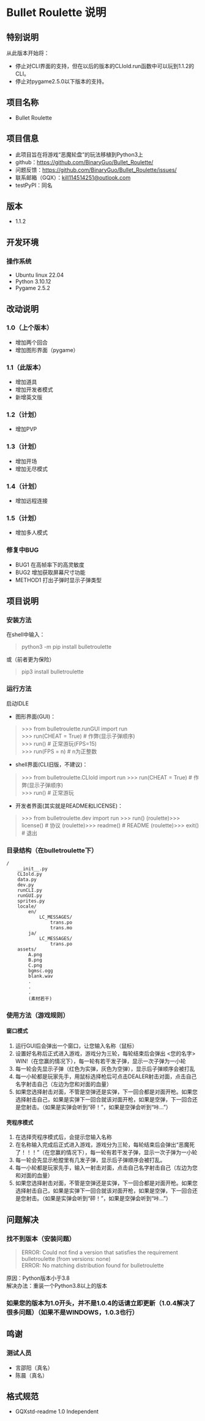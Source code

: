 # Bullet Roulette 说明

## 特别说明

从此版本开始将：
- 停止对CLI界面的支持，但在以后的版本的CLIold.run函数中可以玩到1.1.2的CLI。
- 停止对pygame2.5.0以下版本的支持。

## 项目名称
- Bullet Roulette

## 项目信息
- 此项目旨在将游戏“恶魔轮盘”的玩法移植到Python3上
- github：https://github.com/BinaryGuo/Bullet_Roulette/
- 问题反馈：https://github.com/BinaryGuo/Bullet_Roulette/issues/
- 联系邮箱（GQX）：kill114514251@outlook.com
- testPyPI：同名

## 版本
- 1.1.2

## 开发环境

### 操作系统
- Ubuntu linux 22.04
- Python 3.10.12
- Pygame 2.5.2

## 改动说明

### 1.0（上个版本）
- 增加两个回合
- 增加图形界面（pygame）

### 1.1（此版本）
- 增加道具
- 增加开发者模式
- 新增英文版

### 1.2（计划）
- 增加PVP

### 1.3（计划）
- 增加开场
- 增加无尽模式

### 1.4（计划）
- 增加远程连接

### 1.5（计划）
- 增加多人模式

### 修复中BUG
- BUG1 在高帧率下的高灵敏度
- BUG2 增加获取屏幕尺寸功能
- METHOD1 打出子弹时显示子弹类型

## 项目说明

### 安装方法
在shell中输入：
> python3 -m pip install bulletroulette

或（前者更为保险）
> pip3 install bulletroulette

### 运行方法
启动IDLE
- 图形界面(GUI)：
> \>>> from bulletroulette.runGUI import run  
> \>>> run(CHEAT = True) # 作弊(显示子弹顺序)  
> \>>> run() # 正常游玩(FPS=15)  
> \>>> run(FPS = n) # n为正整数  
- shell界面(CLI旧版，不建议)：
> \>>> from bulletroulette.CLIold import run
> \>>> run(CHEAT = True) # 作弊(显示子弹顺序)  
> \>>> run() # 正常游玩  
- 开发者界面(其实就是README和LICENSE)：
> \>>> from bulletroulette.dev import run
> \>>> run()
> (roulette)>>> license()  # 协议
> (roulette)>>> readme()  # README
> (roulette)>>> exit()  # 退出

### 目录结构（在bulletroulette下）
```
/
    __init__.py
    CLIold.py
    data.py
    dev.py
    runCLI.py
    runGUI.py
    sprites.py
    locale/
        en/
            LC_MESSAGES/
                trans.po
                trans.mo
        ja/
            LC_MESSAGES/
                trans.po
    assets/
        A.png
        B.png
        C.png
        bgmsc.ogg
        blank.wav
        .
        .
        .
        (素材若干)
```

### 使用方法（游戏规则）

#### 窗口模式
1. 运行GUI后会弹出一个窗口，让您输入名称（鼠标）
2. 设置好名称后正式进入游戏，游戏分为三轮，每轮结束后会弹出 <您的名字> WIN!（在您赢的情况下），每一轮有若干发子弹，显示一次子弹为一小轮
3. 每一轮会先显示子弹（红色为实弹，灰色为空弹），显示后子弹顺序会被打乱
4. 每一小轮都是玩家先手，用鼠标选择枪后可点击DEALER射击对面，点击自己名字射击自己（左边为您和对面的血量）
5. 如果您选择射击对面，不管是空弹还是实弹，下一回合都是对面开枪。如果您选择射击自己，如果是实弹下一回合就该对面开枪，如果是空弹，下一回合还是您射击。（如果是实弹会听到“砰！”，如果是空弹会听到“咔...”）

#### 壳程序模式
1. 在选择壳程序模式后，会提示您输入名称
2. 在名称输入完成后正式进入游戏，游戏分为三轮，每轮结束后会弹出“恶魔死了！！！”（在您赢的情况下），每一轮有若干发子弹，显示一次子弹为一小轮
4. 每一轮会先显示枪膛里有几发子弹，显示后子弹顺序会被打乱。
5. 每一小轮都是玩家先手，输入一射击对面，点击自己名字射击自己（左边为您和对面的血量）
6. 如果您选择射击对面，不管是空弹还是实弹，下一回合都是对面开枪。如果您选择射击自己，如果是实弹下一回合就该对面开枪，如果是空弹，下一回合还是您射击。（如果是实弹会听到“砰！”，如果是空弹会听到“咔...”）

## 问题解决

### 找不到版本（安装问题）
> ERROR: Could not find a version that satisfies the requirement bulletroulette (from versions: none)  
> ERROR: No matching distribution found for bulletroulette

原因：Python版本小于3.8  
解决办法：重装一个Python3.8以上的版本

### 如果您的版本为1.0开头，并不是1.0.4的话请立即更新（1.0.4解决了很多问题）（如果不是WINDOWS，1.0.3也行）

## 鸣谢

### 测试人员

- 言邵阳（真名）  
- 陈晨（真名）  

## 格式规范
- GQXstd-readme 1.0 Independent